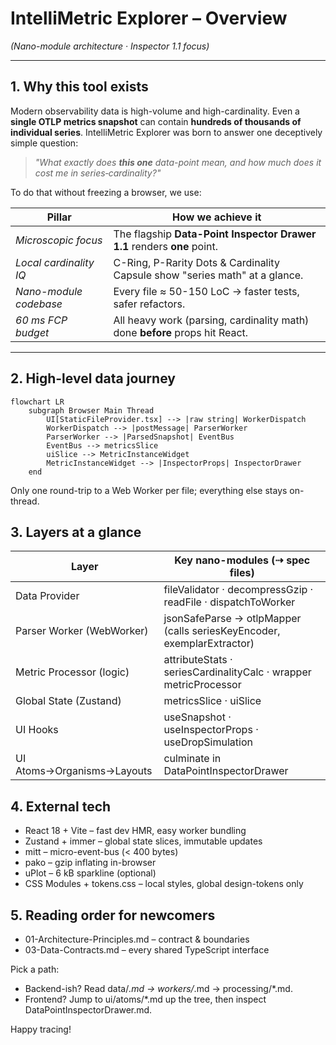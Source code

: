 # IntelliMetric Explorer – Overview  
*(Nano-module architecture · Inspector 1.1 focus)*

---

## 1. Why this tool exists

Modern observability data is high-volume and high-cardinality. Even a **single
OTLP metrics snapshot** can contain **hundreds of thousands of individual
series**. IntelliMetric Explorer was born to answer one deceptively simple
question:

> *"What exactly does **this one** data-point mean, and how much does it cost me
> in series‐cardinality?"*

To do that without freezing a browser, we use:

| Pillar                  | How we achieve it                                                        |
| ----------------------- | ------------------------------------------------------------------------ |
| *Microscopic focus*     | The flagship **Data-Point Inspector Drawer 1.1** renders **one** point. |
| *Local cardinality IQ*  | C-Ring, P-Rarity Dots & Cardinality Capsule show "series math" at a glance. |
| *Nano-module codebase*  | Every file ≈ 50-150 LoC → faster tests, safer refactors.                |
| *60 ms FCP budget*      | All heavy work (parsing, cardinality math) done **before** props hit React. |

---

## 2. High-level data journey

```mermaid
flowchart LR
    subgraph Browser Main Thread
        UI[StaticFileProvider.tsx] --> |raw string| WorkerDispatch
        WorkerDispatch --> |postMessage| ParserWorker
        ParserWorker --> |ParsedSnapshot| EventBus
        EventBus --> metricsSlice
        uiSlice --> MetricInstanceWidget
        MetricInstanceWidget --> |InspectorProps| InspectorDrawer
    end
```

Only one round-trip to a Web Worker per file; everything else stays on-thread.

## 3. Layers at a glance
| Layer | Key nano-modules (⇢ spec files) |
|-------|----------------------------------|
| Data Provider | fileValidator · decompressGzip · readFile · dispatchToWorker |
| Parser Worker (WebWorker) | jsonSafeParse → otlpMapper (calls seriesKeyEncoder, exemplarExtractor) |
| Metric Processor (logic) | attributeStats · seriesCardinalityCalc · wrapper metricProcessor |
| Global State (Zustand) | metricsSlice · uiSlice |
| UI Hooks | useSnapshot · useInspectorProps · useDropSimulation |
| UI Atoms→Organisms→Layouts | culminate in DataPointInspectorDrawer |

## 4. External tech
- React 18 + Vite – fast dev HMR, easy worker bundling
- Zustand + immer – global state slices, immutable updates
- mitt – micro-event-bus (< 400 bytes)
- pako – gzip inflating in-browser
- uPlot – 6 kB sparkline (optional)
- CSS Modules + tokens.css – local styles, global design-tokens only

## 5. Reading order for newcomers
- 01-Architecture-Principles.md – contract & boundaries
- 03-Data-Contracts.md – every shared TypeScript interface

Pick a path:
- Backend-ish? Read data/*.md → workers/*.md → processing/*.md.
- Frontend? Jump to ui/atoms/*.md up the tree, then inspect DataPointInspectorDrawer.md.

Happy tracing!